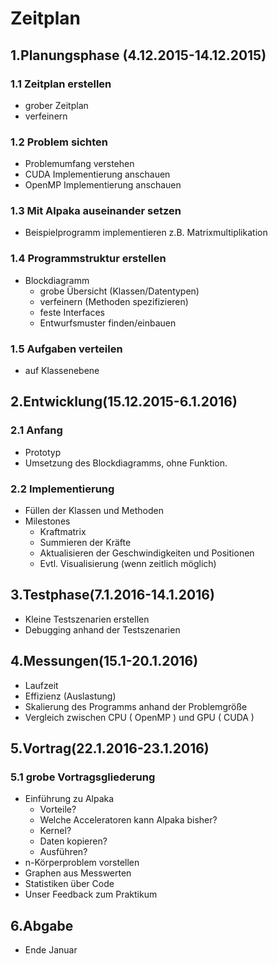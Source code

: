 # Zeitplan

## 1.Planungsphase (4.12.2015-14.12.2015)
### 1.1 Zeitplan erstellen
- grober Zeitplan
- verfeinern

### 1.2 Problem sichten
- Problemumfang verstehen
- CUDA Implementierung anschauen
- OpenMP Implementierung anschauen

### 1.3 Mit Alpaka auseinander setzen
- Beispielprogramm implementieren z.B. Matrixmultiplikation

### 1.4 Programmstruktur erstellen
- Blockdiagramm
    - grobe Übersicht (Klassen/Datentypen)
    - verfeinern (Methoden spezifizieren)
    - feste Interfaces
    - Entwurfsmuster finden/einbauen

### 1.5 Aufgaben verteilen
- auf Klassenebene

## 2.Entwicklung(15.12.2015-6.1.2016)

### 2.1 Anfang
- Prototyp
- Umsetzung des Blockdiagramms, ohne Funktion.

### 2.2 Implementierung
- Füllen der Klassen und Methoden
- Milestones
    - Kraftmatrix
    - Summieren der Kräfte
    - Aktualisieren der Geschwindigkeiten und Positionen
    - Evtl. Visualisierung (wenn zeitlich möglich)

## 3.Testphase(7.1.2016-14.1.2016)
- Kleine Testszenarien erstellen
- Debugging anhand der Testszenarien

## 4.Messungen(15.1-20.1.2016)
- Laufzeit
- Effizienz (Auslastung)
- Skalierung des Programms anhand der Problemgröße
- Vergleich zwischen CPU ( OpenMP ) und GPU ( CUDA )

## 5.Vortrag(22.1.2016-23.1.2016)

### 5.1 grobe Vortragsgliederung
- Einführung zu Alpaka
    - Vorteile?
    - Welche Acceleratoren kann Alpaka bisher?
    - Kernel?
    - Daten kopieren?
    - Ausführen?
- n-Körperproblem vorstellen
- Graphen aus Messwerten
- Statistiken über Code
- Unser Feedback zum Praktikum

## 6.Abgabe
- Ende Januar
